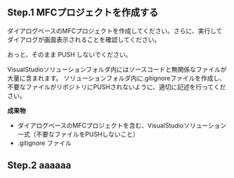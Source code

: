 ## Step.1 MFCプロジェクトを作成する

ダイアログベースのMFCプロジェクトを作成してください。さらに、実行してダイアログが画面表示されることを確認してください。

おっと、そのまま PUSH しないでください。

VisualStudioソリューションフォルダ内にはソースコードと無関係なファイルが大量に含まれます。
ソリューションフォルダ内に.gitignoreファイルを作成し、不要なファイルがリポジトリにPUSHされないように、適切に記述を行ってください。

**成果物**

- ダイアログベースのMFCプロジェクトを含む、VisualStudioソリューション一式（不要なファイルをPUSHしないこと）
- .gitignore ファイル

## Step.2 aaaaaa

